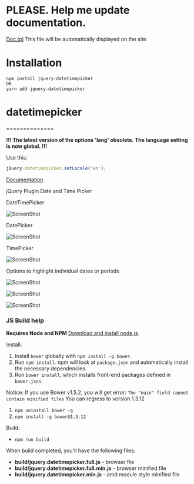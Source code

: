 # PLEASE. Help me update documentation.
[Doc.tpl](https://github.com/xdan/datetimepicker/blob/master/doc.tpl)
This file will be automatically displayed on the site

# Installation

```
npm install jquery-datetimepicker
OR
yarn add jquery-datetimepicker
```

# datetimepicker
==============

**!!! The latest version of the options 'lang' obsolete. The language setting is now global. !!!**

Use this:
```javascript
jQuery.datetimepicker.setLocale('en');
```
[Documentation][doc]

jQuery Plugin Date and Time Picker

DateTimePicker

![ScreenShot](https://raw.github.com/xdan/datetimepicker/master/screen/1.png)

DatePicker

![ScreenShot](https://raw.github.com/xdan/datetimepicker/master/screen/2.png)

TimePicker

![ScreenShot](https://raw.github.com/xdan/datetimepicker/master/screen/3.png)

Options to highlight individual dates or periods

![ScreenShot](https://raw.github.com/Mingpao/datetimepicker/master/screen/4.png)

![ScreenShot](https://raw.github.com/Mingpao/datetimepicker/master/screen/5.png)

![ScreenShot](https://raw.github.com/Mingpao/datetimepicker/master/screen/6.png)

[doc]: http://xdsoft.net/jqplugins/datetimepicker/

### JS Build help

**Requires Node and NPM** [Download and install node.js](http://nodejs.org/download/).


Install:

1. Install `bower` globally with `npm install -g bower`.
2. Run `npm install`. npm will look at `package.json` and automatically install the necessary dependencies. 
3. Run `bower install`, which installs front-end packages defined in `bower.json`.

Notice: If you use Bower v1.5.2, you will get error: `The "main" field cannot contain minified files`
You can regress to version 1.3.12

1. `npm uninstall bower -g`
2. `npm install -g bower@1.3.12`

Build:

- `npm run build`

When build completed, you'll have the following files:
- **build/jquery.datetimepicker.full.js** - browser file
- **build/jquery.datetimepicker.full.min.js** - browser minified file
- **build/jquery.datetimepicker.min.js** - amd module style minified file
